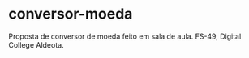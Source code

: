 # conversor-moeda
Proposta de conversor de moeda feito em sala de aula. FS-49, Digital College Aldeota.

